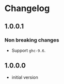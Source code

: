 # Changelog

## 1.0.0.1

### Non breaking changes

* Support `ghc-9.6`.

## 1.0.0.0

* initial version

